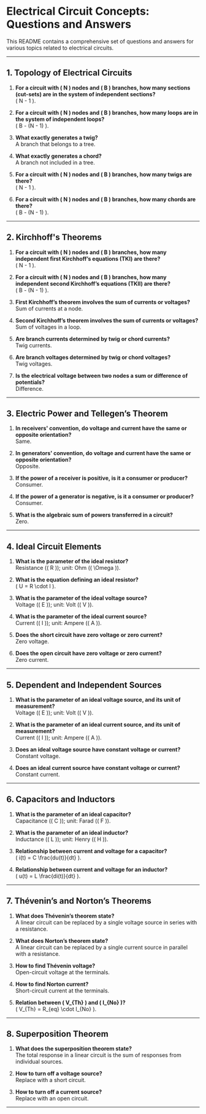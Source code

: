 
# Electrical Circuit Concepts: Questions and Answers

This README contains a comprehensive set of questions and answers for various topics related to electrical circuits. 

---

## **1. Topology of Electrical Circuits**

1. **For a circuit with \( N \) nodes and \( B \) branches, how many sections (cut-sets) are in the system of independent sections?**  
   \( N - 1 \).

2. **For a circuit with \( N \) nodes and \( B \) branches, how many loops are in the system of independent loops?**  
   \( B - (N - 1) \).

3. **What exactly generates a twig?**  
   A branch that belongs to a tree.

4. **What exactly generates a chord?**  
   A branch not included in a tree.

5. **For a circuit with \( N \) nodes and \( B \) branches, how many twigs are there?**  
   \( N - 1 \).

6. **For a circuit with \( N \) nodes and \( B \) branches, how many chords are there?**  
   \( B - (N - 1) \).

---

## **2. Kirchhoff's Theorems**

1. **For a circuit with \( N \) nodes and \( B \) branches, how many independent first Kirchhoff’s equations (TKI) are there?**  
   \( N - 1 \).

2. **For a circuit with \( N \) nodes and \( B \) branches, how many independent second Kirchhoff’s equations (TKII) are there?**  
   \( B - (N - 1) \).

3. **First Kirchhoff’s theorem involves the sum of currents or voltages?**  
   Sum of currents at a node.

4. **Second Kirchhoff’s theorem involves the sum of currents or voltages?**  
   Sum of voltages in a loop.

5. **Are branch currents determined by twig or chord currents?**  
   Twig currents.

6. **Are branch voltages determined by twig or chord voltages?**  
   Twig voltages.

7. **Is the electrical voltage between two nodes a sum or difference of potentials?**  
   Difference.

---

## **3. Electric Power and Tellegen’s Theorem**

1. **In receivers' convention, do voltage and current have the same or opposite orientation?**  
   Same.

2. **In generators' convention, do voltage and current have the same or opposite orientation?**  
   Opposite.

3. **If the power of a receiver is positive, is it a consumer or producer?**  
   Consumer.

4. **If the power of a generator is negative, is it a consumer or producer?**  
   Consumer.

5. **What is the algebraic sum of powers transferred in a circuit?**  
   Zero.

---

## **4. Ideal Circuit Elements**

1. **What is the parameter of the ideal resistor?**  
   Resistance (\( R \)); unit: Ohm (\( \Omega \)).

2. **What is the equation defining an ideal resistor?**  
   \( U = R \cdot I \).

3. **What is the parameter of the ideal voltage source?**  
   Voltage (\( E \)); unit: Volt (\( V \)).

4. **What is the parameter of the ideal current source?**  
   Current (\( I \)); unit: Ampere (\( A \)).

5. **Does the short circuit have zero voltage or zero current?**  
   Zero voltage.

6. **Does the open circuit have zero voltage or zero current?**  
   Zero current.

---

## **5. Dependent and Independent Sources**

1. **What is the parameter of an ideal voltage source, and its unit of measurement?**  
   Voltage (\( E \)); unit: Volt (\( V \)).

2. **What is the parameter of an ideal current source, and its unit of measurement?**  
   Current (\( I \)); unit: Ampere (\( A \)).

3. **Does an ideal voltage source have constant voltage or current?**  
   Constant voltage.

4. **Does an ideal current source have constant voltage or current?**  
   Constant current.

---

## **6. Capacitors and Inductors**

1. **What is the parameter of an ideal capacitor?**  
   Capacitance (\( C \)); unit: Farad (\( F \)).

2. **What is the parameter of an ideal inductor?**  
   Inductance (\( L \)); unit: Henry (\( H \)).

3. **Relationship between current and voltage for a capacitor?**  
   \( i(t) = C \frac{du(t)}{dt} \).

4. **Relationship between current and voltage for an inductor?**  
   \( u(t) = L \frac{di(t)}{dt} \).

---

## **7. Thévenin’s and Norton’s Theorems**

1. **What does Thévenin’s theorem state?**  
   A linear circuit can be replaced by a single voltage source in series with a resistance.

2. **What does Norton’s theorem state?**  
   A linear circuit can be replaced by a single current source in parallel with a resistance.

3. **How to find Thévenin voltage?**  
   Open-circuit voltage at the terminals.

4. **How to find Norton current?**  
   Short-circuit current at the terminals.

5. **Relation between \( V_{Th} \) and \( I_{No} \)?**  
   \( V_{Th} = R_{eq} \cdot I_{No} \).

---

## **8. Superposition Theorem**

1. **What does the superposition theorem state?**  
   The total response in a linear circuit is the sum of responses from individual sources.

2. **How to turn off a voltage source?**  
   Replace with a short circuit.

3. **How to turn off a current source?**  
   Replace with an open circuit.

---
